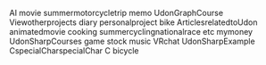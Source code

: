 AI
movie
summermotorcycletrip
memo
UdonGraphCourse
Viewotherprojects
diary
personalproject
bike
ArticlesrelatedtoUdon
animatedmovie
cooking
summercyclingnationalrace
etc
mymoney
UdonSharpCourses
game
stock
music
VRchat
UdonSharpExample
CspecialCharspecialChar
C
bicycle